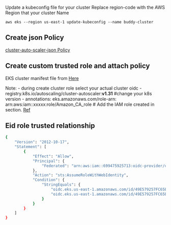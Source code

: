 Update a kubeconfig file for your cluster Replace region-code with the AWS Region that your cluster Name

`aws eks --region us-east-1 update-kubeconfig --name buddy-cluster`




## Create json Policy
[cluster-auto-scaler-json Policy](https://github.com/kubernetes/autoscaler/blob/master/cluster-autoscaler/cloudprovider/aws/README.md)




## Create custom trusted role and attach policy
EKS cluster manifest file from [Here](https://github.com/kubernetes/autoscaler/blob/master/cluster-autoscaler/cloudprovider/aws/examples/cluster-autoscaler-autodiscover.yaml)

Note:
    - during create cluster role select your actual cluster oidc
    - registry.k8s.io/autoscaling/cluster-autoscaler:**v1.31** #change your k8s version
    - annotations:
        eks.amazonaws.com/role-arn: arn:aws:iam::xxxxx:role/Amazon_CA_role   # Add the IAM role created in  section. [Ref](https://github.com/kubernetes/autoscaler/blob/master/cluster-autoscaler/cloudprovider/aws/CA_with_AWS_IAM_OIDC.md)

## Eid role trusted relationship

```sh
{
	"Version": "2012-10-17",
	"Statement": [
		{
			"Effect": "Allow",
			"Principal": {
				"Federated": "arn:aws:iam::699475925713:oidc-provider/oidc.eks.us-east-1.amazonaws.com/id/49E579257FC65BDE57875249964EBDCB"
			},
			"Action": "sts:AssumeRoleWithWebIdentity",
			"Condition": {
				"StringEquals": {
					"oidc.eks.us-east-1.amazonaws.com/id/49E579257FC65BDE57875249964EBDCB:aud": "sts.amazonaws.com",
					"oidc.eks.us-east-1.amazonaws.com/id/49E579257FC65BDE57875249964EBDCBD:sub": "system:serviceaccount:kube-system:cluster-autoscaler"
				}
			}
		}
	]
}

```